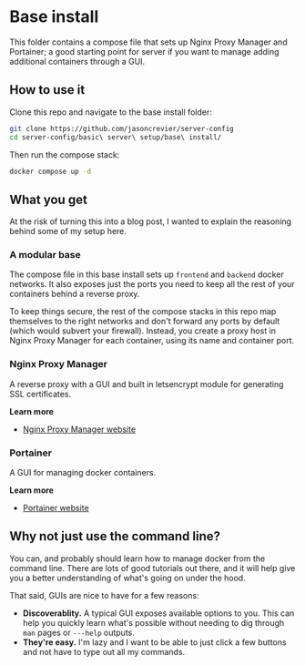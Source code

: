 # Base install

This folder contains a compose file that sets up Nginx Proxy Manager and Portainer; a good starting point for server if you want to manage adding additional containers through a GUI.

## How to use it
Clone this repo and navigate to the base install folder:
```bash
git clone https://github.com/jasoncrevier/server-config
cd server-config/basic\ server\ setup/base\ install/
```

Then run the compose stack:
```bash
docker compose up -d
```

## What you get
At the risk of turning this into a blog post, I wanted to explain the reasoning behind some of my setup here.

### A modular base
The compose file in this base install sets up ```frontend``` and ```backend``` docker networks. It also exposes just the ports you need to keep all the rest of your containers behind a reverse proxy.

To keep things secure, the rest of the compose stacks in this repo map themselves to the right networks and don't forward any ports by default (which would subvert your firewall). Instead, you create a proxy host in Nginx Proxy Manager for each container, using its name and container port.

### Nginx Proxy Manager

A reverse proxy with a GUI and built in letsencrypt module for generating SSL certificates.

**Learn more**
- [Nginx Proxy Manager website](https://nginxproxymanager.com/)

### Portainer

A GUI for managing docker containers.

**Learn more**
- [Portainer website](https://www.portainer.io/)

## Why not just use the command line?
You can, and probably should learn how to manage docker from the command line. There are lots of good tutorials out there, and it will help give you a better understanding of what's going on under the hood.

That said, GUIs are nice to have for a few reasons:

- **Discoverablity.** A typical GUI exposes available options to you. This can help you quickly learn what's possible without needing to dig through ```man``` pages or ```---help``` outputs.
- **They're easy.** I'm lazy and I want to be able to just click a few buttons and not have to type out all my commands. 